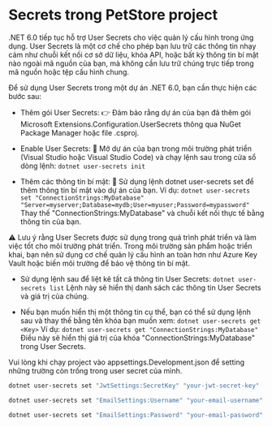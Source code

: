 # Secrets trong PetStore project
.NET 6.0 tiếp tục hỗ trợ User Secrets cho việc quản lý cấu hình trong ứng dụng. User Secrets là một cơ chế cho phép bạn lưu trữ các thông tin nhạy cảm như chuỗi kết nối cơ sở dữ liệu, khóa API, hoặc bất kỳ thông tin bí mật nào ngoài mã nguồn của bạn, mà không cần lưu trữ chúng trực tiếp trong mã nguồn hoặc tệp cấu hình chung.

Để sử dụng User Secrets trong một dự án .NET 6.0, bạn cần thực hiện các bước sau:

* Thêm gói User Secrets:
👉 Đảm bảo rằng dự án của bạn đã thêm gói Microsoft Extensions.Configuration.UserSecrets thông qua NuGet Package Manager hoặc file .csproj.

* Enable User Secrets:
📂 Mở dự án của bạn trong môi trường phát triển (Visual Studio hoặc Visual Studio Code) và chạy lệnh sau trong cửa sổ dòng lệnh:
``` dotnet user-secrets init ```

* Thêm các thông tin bí mật:
🔐 Sử dụng lệnh dotnet user-secrets set để thêm thông tin bí mật vào dự án của bạn. Ví dụ:
```dotnet user-secrets set "ConnectionStrings:MyDatabase" "Server=myserver;Database=mydb;User=myuser;Password=mypassword" ``` 
Thay thế "ConnectionStrings:MyDatabase" và chuỗi kết nối thực tế bằng thông tin của bạn.

⚠ Lưu ý rằng User Secrets được sử dụng trong quá trình phát triển và làm việc tốt cho môi trường phát triển. Trong môi trường sản phẩm hoặc triển khai, bạn nên sử dụng cơ chế quản lý cấu hình an toàn hơn như Azure Key Vault hoặc biến môi trường để bảo vệ thông tin bí mật.

* Sử dụng lệnh sau để liệt kê tất cả thông tin User Secrets:
```dotnet user-secrets list```
Lệnh này sẽ hiển thị danh sách các thông tin User Secrets và giá trị của chúng.

* Nếu bạn muốn hiển thị một thông tin cụ thể, bạn có thể sử dụng lệnh sau và thay thế <Key> bằng tên khóa bạn muốn xem:
```dotnet user-secrets get <Key>```
Ví dụ:
```dotnet user-secrets get "ConnectionStrings:MyDatabase"``` 
Điều này sẽ hiển thị giá trị của khóa "ConnectionStrings:MyDatabase" trong User Secrets.

Vui lòng khi chạy project vào appsettings.Development.json để setting những trường còn trống trong user secret của mình.
```sh
dotnet user-secrets set "JwtSettings:SecretKey" "your-jwt-secret-key"

dotnet user-secrets set "EmailSettings:Username" "your-email-username"

dotnet user-secrets set "EmailSettings:Password" "your-email-password"
```